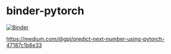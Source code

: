 # binder-pytorch

[![Binder](https://mybinder.org/badge_logo.svg)](https://mybinder.org/v2/gh/drtrigon/binder-pytorch/HEAD)

https://medium.com/@gpj/predict-next-number-using-pytorch-47187c1b8e33
